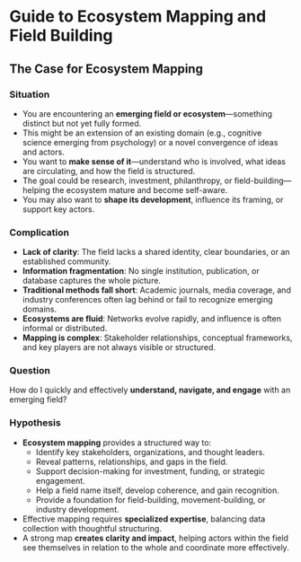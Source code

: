# Guide to Ecosystem Mapping and Field Building

## The Case for Ecosystem Mapping  

### Situation

- You are encountering an **emerging field or ecosystem**—something distinct but not yet fully formed.  
- This might be an extension of an existing domain (e.g., cognitive science emerging from psychology) or a novel convergence of ideas and actors.  
- You want to **make sense of it**—understand who is involved, what ideas are circulating, and how the field is structured.  
- The goal could be research, investment, philanthropy, or field-building—helping the ecosystem mature and become self-aware.  
- You may also want to **shape its development**, influence its framing, or support key actors.  

### Complication

- **Lack of clarity**: The field lacks a shared identity, clear boundaries, or an established community.  
- **Information fragmentation**: No single institution, publication, or database captures the whole picture.  
- **Traditional methods fall short**: Academic journals, media coverage, and industry conferences often lag behind or fail to recognize emerging domains.  
- **Ecosystems are fluid**: Networks evolve rapidly, and influence is often informal or distributed.  
- **Mapping is complex**: Stakeholder relationships, conceptual frameworks, and key players are not always visible or structured.  

### Question

How do I quickly and effectively **understand, navigate, and engage** with an emerging field?  

### Hypothesis 

- **Ecosystem mapping** provides a structured way to:  
  - Identify key stakeholders, organizations, and thought leaders.  
  - Reveal patterns, relationships, and gaps in the field.  
  - Support decision-making for investment, funding, or strategic engagement.  
  - Help a field name itself, develop coherence, and gain recognition.  
  - Provide a foundation for field-building, movement-building, or industry development.  
- Effective mapping requires **specialized expertise**, balancing data collection with thoughtful structuring.  
- A strong map **creates clarity and impact**, helping actors within the field see themselves in relation to the whole and coordinate more effectively.
